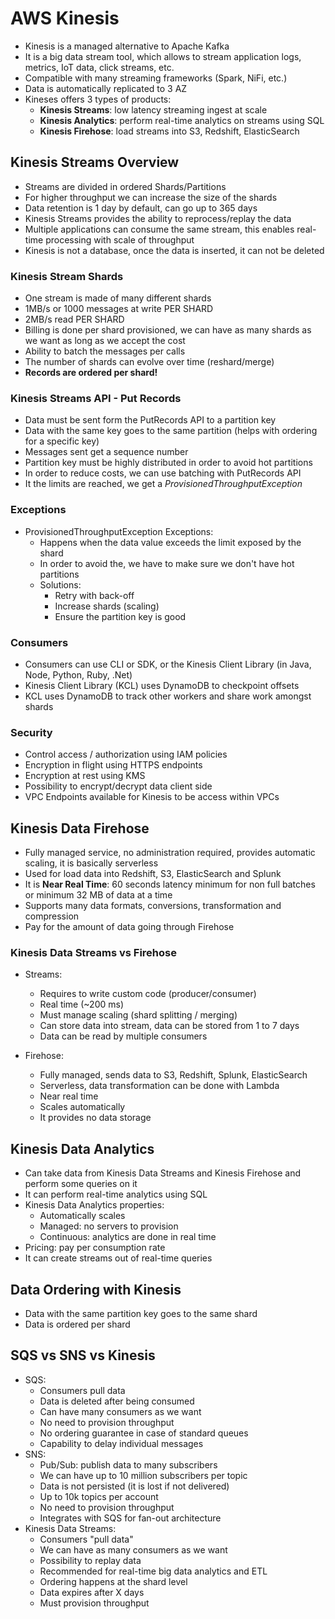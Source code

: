 # AWS Kinesis

- Kinesis is a managed alternative to Apache Kafka
- It is a big data stream tool, which allows to stream application logs, metrics, IoT data, click streams, etc.
- Compatible with many streaming frameworks (Spark, NiFi, etc.)
- Data is automatically replicated to 3 AZ
- Kineses offers 3 types of products:
    - **Kinesis Streams**: low latency streaming ingest at scale
    - **Kinesis Analytics**: perform real-time analytics on streams using SQL
    - **Kinesis Firehose**: load streams into S3, Redshift, ElasticSearch

## Kinesis Streams Overview

- Streams are divided in ordered Shards/Partitions
- For higher throughput we can increase the size of the shards
- Data retention is 1 day by default, can go up to 365 days
- Kinesis Streams provides the ability to reprocess/replay the data
- Multiple applications can consume the same stream, this enables real-time processing with scale of throughput
- Kinesis is not a database, once the data is inserted, it can not be deleted

### Kinesis Stream Shards

- One stream is made of many different shards
- 1MB/s or 1000 messages at write PER SHARD
- 2MB/s read PER SHARD
- Billing is done per shard provisioned, we can have as many shards as we want as long as we accept the cost
- Ability to batch the messages per calls
- The number of shards can evolve over time (reshard/merge)
- **Records are ordered per shard!**

### Kinesis Streams API - Put Records

- Data must be sent form the PutRecords API to a partition key
- Data with the same key goes to the same partition (helps with ordering for a specific key)
- Messages sent get a sequence number
- Partition key must be highly distributed in order to avoid hot partitions
- In order to reduce costs, we can use batching with PutRecords API
- It the limits are reached, we get a *ProvisionedThroughputException*

### Exceptions

- ProvisionedThroughputException Exceptions:
    - Happens when the data value exceeds the limit exposed by the shard
    - In order to avoid the, we have to make sure we don't have hot partitions
    - Solutions:
        - Retry with back-off
        - Increase shards (scaling)
        - Ensure the partition key is good

### Consumers

- Consumers can use CLI or SDK, or the Kinesis Client Library (in Java, Node, Python, Ruby, .Net)
- Kinesis Client Library (KCL) uses DynamoDB to checkpoint offsets
- KCL uses DynamoDB to track other workers and share work amongst shards

### Security

- Control access / authorization using IAM policies
- Encryption in flight using HTTPS endpoints
- Encryption at rest using KMS
- Possibility to encrypt/decrypt data client side
- VPC Endpoints available for Kinesis to be access within VPCs

## Kinesis Data Firehose

- Fully managed service, no administration required, provides automatic scaling, it is basically serverless
- Used for load data into Redshift, S3, ElasticSearch and Splunk
- It is **Near Real Time**: 60 seconds latency minimum for non full batches or minimum 32 MB of data at a time
- Supports many data formats, conversions, transformation and compression
- Pay for the amount of data going through Firehose

### Kinesis Data Streams vs Firehose

- Streams:
    - Requires to write custom code (producer/consumer)
    - Real time (~200 ms)
    - Must manage scaling (shard splitting / merging)
    - Can store data into stream, data can be stored from 1 to 7 days
    - Data can be read by multiple consumers
    
- Firehose:
    - Fully managed, sends data to S3, Redshift, Splunk, ElasticSearch
    - Serverless, data transformation can be done with Lambda
    - Near real time
    - Scales automatically
    - It provides no data storage

## Kinesis Data Analytics

- Can take data from Kinesis Data Streams and Kinesis Firehose and perform some queries on it
- It can perform real-time analytics using SQL
- Kinesis Data Analytics properties:
    - Automatically scales
    - Managed: no servers to provision
    - Continuous: analytics are done in real time
- Pricing: pay per consumption rate
- It can create streams out of real-time queries

## Data Ordering with Kinesis

- Data with the same partition key goes to the same shard
- Data is ordered per shard

## SQS vs SNS vs Kinesis

- SQS:
    - Consumers pull data
    - Data is deleted after being consumed
    - Can have many consumers as we want
    - No need to provision throughput
    - No ordering guarantee in case of standard queues
    - Capability to delay individual messages
- SNS:
    - Pub/Sub: publish data to many subscribers
    - We can have up to 10 million subscribers per topic
    - Data is not persisted (it is lost if not delivered)
    - Up to 10k topics per account
    - No need to provision throughput
    - Integrates with SQS for fan-out architecture
- Kinesis Data Streams:
    - Consumers "pull data"
    - We can have as many consumers as we want
    - Possibility to replay data
    - Recommended for real-time big data analytics and ETL
    - Ordering happens at the shard level
    - Data expires after X days
    - Must provision throughput